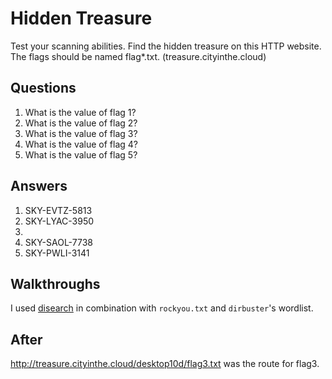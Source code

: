 # Hidden Treasure
Test your scanning abilities. Find the hidden treasure on this HTTP website. The flags should be named flag*.txt. (treasure.cityinthe.cloud)

## Questions
1. What is the value of flag 1?
2. What is the value of flag 2?
3. What is the value of flag 3?
4. What is the value of flag 4?
5. What is the value of flag 5?

## Answers
1. SKY-EVTZ-5813
2. SKY-LYAC-3950
3.
4. SKY-SAOL-7738
5. SKY-PWLI-3141

## Walkthroughs
I used [disearch](https://github.com/maurosoria/dirsearch) in combination with `rockyou.txt` and `dirbuster`'s wordlist.

## After
http://treasure.cityinthe.cloud/desktop10d/flag3.txt was the route for flag3.
